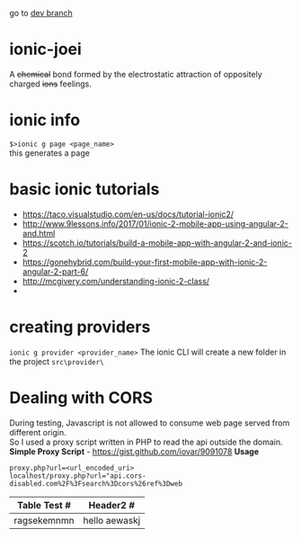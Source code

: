 go to [dev branch](https://github.com/markterence/ionic-joei/tree/dev)  

# ionic-joei
A ~~chemical~~ bond formed by the electrostatic attraction of oppositely charged ~~ions~~ feelings.

# ionic info
`$>ionic g page <page_name>`  
this generates a page

# basic ionic tutorials
- https://taco.visualstudio.com/en-us/docs/tutorial-ionic2/
- http://www.9lessons.info/2017/01/ionic-2-mobile-app-using-angular-2-and.html
- https://scotch.io/tutorials/build-a-mobile-app-with-angular-2-and-ionic-2
- https://gonehybrid.com/build-your-first-mobile-app-with-ionic-2-angular-2-part-6/
- http://mcgivery.com/understanding-ionic-2-class/
- 

# creating providers
`ionic g provider <provider_name>`
The ionic CLI will create a new folder in the project ```src\provider\```   

# Dealing with CORS
During testing, Javascript is not allowed to consume web page served from different origin.  
So I used a proxy script written in PHP to read the api outside the domain.  
**Simple Proxy Script** - https://gist.github.com/iovar/9091078
**Usage**
```
proxy.php?url=<url_encoded_uri>
localhost/proxy.php?url="api.cors-disabled.com%2F%3Fsearch%3Dcors%26ref%3Dweb
```

|Table Test # | Header2 # |
|--- |:---:|
|ragsekemnmn|hello aewaskj|